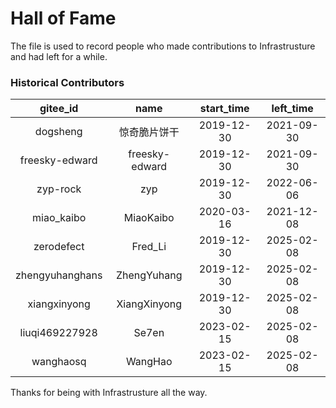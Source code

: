 # Hall of Fame

The file is used to record people who made contributions to Infrastrusture and had left for a while.

### Historical Contributors
| gitee_id | name | start_time | left_time |
| :---: | :---: | :---: | :---: |
| dogsheng | 惊奇脆片饼干 | 2019-12-30 | 2021-09-30 |
| freesky-edward | freesky-edward | 2019-12-30 | 2021-09-30 |
| zyp-rock | zyp | 2019-12-30 | 2022-06-06 |
| miao_kaibo | MiaoKaibo | 2020-03-16 | 2021-12-08 |
| zerodefect | Fred_Li | 2019-12-30 | 2025-02-08 |
| zhengyuhanghans | ZhengYuhang | 2019-12-30 | 2025-02-08 |
| xiangxinyong | XiangXinyong | 2019-12-30 | 2025-02-08 |
| liuqi469227928 | Se7en | 2023-02-15 | 2025-02-08 |
| wanghaosq | WangHao | 2023-02-15 | 2025-02-08 |

Thanks for being with Infrastrusture all the way.
